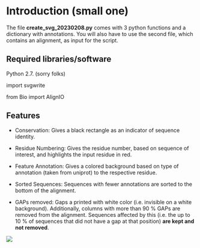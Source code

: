 # Introduction (small one)

The file **create_svg_20230208.py** comes with 3 python functions and a dictionary with annotations.
You will also have to use the second file, which contains an alignment, as input for the script.

## Required libraries/software

Python 2.7. (sorry folks)

import svgwrite

from Bio import AlignIO


## Features

- Conservation: Gives a black rectangle as an indicator of sequence identity.

- Residue Numbering: Gives the residue number, based on sequence of interest, and highlights the input residue in red.

- Feature Annotation: Gives a colored background based on type of annotation (taken from uniprot) to the respective residue.

- Sorted Sequences: Sequences with fewer annotations are sorted to the bottom of the alignment.

- GAPs removed: Gaps a printed with white color (i.e. invisible on a white background). Additionally, columns with more than 90 % GAPs are removed from the alignment. Sequences affected by this (i.e. the up to 10 % of sequences that did not have a gap at that position) **are kept and not removed**.



<img src="https://github.com/russelllab/mechismoX/blob/main/kinaseResistance/Create_SVG/Version2/sequence.svg?sanitize=true">




